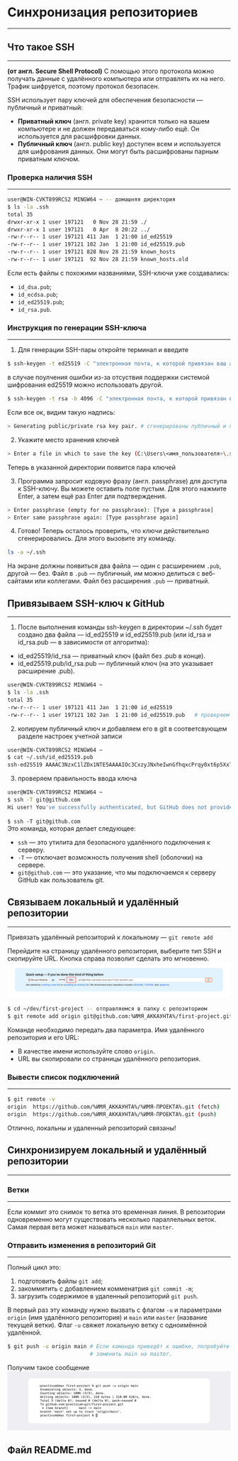 # Синхронизация репозиториев
---

## Что такое SSH  
---

**(от англ. Secure Shell Protocol)** С помощью этого протокола можно получать данные с удалённого компьютера или отправлять их на него. Трафик шифруется, поэтому протокол безопасен.  

SSH использует пару ключей для обеспечения безопасности — публичный и приватный:   
* **Приватный ключ** (англ. private key) хранится только на вашем компьютере и не должен передаваться кому-либо ещё. Он используется для расшифровки данных.  
* **Публичный ключ** (англ. public key) доступен всем и используется для шифрования данных. Они могут быть расшифрованы парным приватным ключом.

### Проверка наличия SSH
---

```bash
user@WIN-CVKT899RCS2 MINGW64 ~ -- домашняя директория
$ ls -la .ssh
total 35
drwxr-xr-x 1 user 197121   0 Nov 28 21:59 ./
drwxr-xr-x 1 user 197121   0 Apr  8 20:22 ../
-rw-r--r-- 1 user 197121 411 Jan  1 21:00 id_ed25519
-rw-r--r-- 1 user 197121 102 Jan  1 21:00 id_ed25519.pub
-rw-r--r-- 1 user 197121 828 Nov 28 21:59 known_hosts
-rw-r--r-- 1 user 197121  92 Nov 28 21:59 known_hosts.old
```

Если есть файлы с похожими названиями, SSH-ключи уже создавались:  
* ```id_dsa.pub```;   
* ```id_ecdsa.pub```;  
* ```id_ed25519.pub```;  
* ```id_rsa.pub```. 

### Инструкция по генерации SSH-ключа
---

1) Для генерации SSH-пары откройте терминал и введите 
```bash
$ ssh-keygen -t ed25519 -C "электронная почта, к которой привязан ваш аккаунт на GitHub"
```

в случае поулчения ошибки из-за отсуствия поддержки системой шифрования ed25519 можно использовать другой.  

```bash
$ ssh-keygen -t rsa -b 4096 -C "электронная почта, к которой привязан ваш аккаунт на GitHub"
```

Если все ок, видим такую надпись:  
```bash
> Generating public/private rsa key pair. # сгенерированы публичный и приватный ключи
```

2) Укажите место хранения ключей  
```bash
> Enter a file in which to save the key (C:\Users\<имя_пользователя>\.ssh\):[Press enter]
```  
Теперь в указанной директории появится пара ключей  

3) Программа запросит кодовую фразу (англ. passphrase) для доступа к SSH-ключу. Вы можете оставить поле пустым. Для этого нажмите Enter, а затем ещё раз Enter для подтверждения.  
```bash
> Enter passphrase (empty for no passphrase): [Type a passphrase]
> Enter same passphrase again: [Type passphrase again]
```

4) Готово! Теперь осталось проверить, что ключи действительно сгенерировались. Для этого вызовите эту команду.  
```bash
ls -a ~/.ssh
```
 На экране должны появиться два файла — один с расширением ```.pub```, другой — без. Файл в ```.pub``` — публичный, им можно делиться с веб-сайтами или коллегами. Файл без расширения ```.pub``` — приватный. 

## Привязываем SSH-ключ к GitHub  
---
 1) После выполнения команды ssh-keygen в директории ~/.ssh будет создано два файла — id_ed25519 и id_ed25519.pub (или id_rsa и id_rsa.pub — в зависимости от алгоритма):  
* id_ed25519/id_rsa — приватный ключ (файл без .pub в конце). 
* id_ed25519.pub/id_rsa.pub — публичный ключ (на это указывает расширение .pub).  

```bash
user@WIN-CVKT899RCS2 MINGW64 ~
$ ls -la .ssh 
total 35
-rw-r--r-- 1 user 197121 411 Jan  1 21:00 id_ed25519
-rw-r--r-- 1 user 197121 102 Jan  1 21:00 id_ed25519.pub   # проверяем наличие публичного ключа в директории .ssh
```

2) копируем публичный ключ и добавляем его в git в соответсвующем разделе настроек учетной записи
```bash
user@WIN-CVKT899RCS2 MINGW64 ~
$ cat ~/.ssh/id_ed25519.pub
ssh-ed25519 AAAAC3NzxC1lZDx1NTE5AAAAIOc3CxzyJNxheIwnGfhqxcPrqy0xt6p5XxT2dLCfdY5o user@WIN-CVKT899RCS2
```
3) проверяем правильность ввода ключа
```bash
user@WIN-CVKT899RCS2 MINGW64 ~
$ ssh -T git@github.com
Hi user! You've successfully authenticated, but GitHub does not provide shell access. # SSH-ключ, который ты используешь, прошёл проверку.
```
`$ ssh -T git@github.com`  
Это команда, которая делает следующее:  
* `ssh` — это утилита для безопасного удалённого подключения к серверу.  
* `-T` — отключает возможность получения shell (оболочки) на сервере.  
* `git@github.com` — это указание, что мы подключаемся к серверу GitHub как пользователь git.  

## Связываем локальный и удалённый репозитории  
---

Привязать удалённый репозиторий к локальному — `git remote add`  

Перейдите на страницу удалённого репозитория, выберите тип SSH и скопируйте URL. Кнопка справа позволит сделать это мгновенно.
![alt text](image.png)
```bash
$ cd ~/dev/first-project -- отправляемся в папку с репозиторием
$ git remote add origin git@github.com:%ИМЯ_АККАУНТА%/first-project.git
```
Команде необходимо передать два параметра. Имя удалённого репозитория и его URL:  
* В качестве имени используйте слово `origin`.  
* URL вы скопировали со страницы удалённого репозитория.  

### Вывести список подключений
---

```bash
$ git remote -v
origin  https://github.com/%ИМЯ_АККАУНТА%/%ИМЯ-ПРОЕКТА%.git (fetch)
origin  https://github.com/%ИМЯ_АККАУНТА%/%ИМЯ-ПРОЕКТА%.git (push)
```
Отлично, локальны и удаленный репозиторий связаны!

## Синхронизируем локальный и удалённый репозитории
---

### Ветки
---
Если коммит это снимок то ветка это временная линия. В репозитории одновременно могут существовать несколько параллельных веток. Самая первая вета может называться `main` или `master`.  

### Отправить изменения в репозиторий Git  
---

Полный цикл это: 
1) подготовить файлы `git add`;
2) закоммитить с добавлением комменатрия `git commit -m`;  
3) загрузить содержимое в удаленный репозиторий `git push`.  
  
В первый раз эту команду нужно вызвать с флагом `-u` и параметрами `origin` (имя удалённого репозитория) и `main` или `master` (название текущей ветки). Флаг `-u` свяжет локальную ветку с одноимённой удалённой.  
```bash
$ git push -u origin main # Если команда приведёт к ошибке, попробуйте 
                          # заменить main на master.
```
Получим такое сообщение  
![alt text](image-1.png)

## Файл README.md

